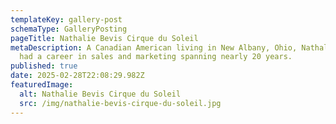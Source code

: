 ```yaml
---
templateKey: gallery-post
schemaType: GalleryPosting
pageTitle: Nathalie Bevis Cirque du Soleil
metaDescription: A Canadian American living in New Albany, Ohio, Nathalie Bevis
  had a career in sales and marketing spanning nearly 20 years.
published: true
date: 2025-02-28T22:08:29.982Z
featuredImage:
  alt: Nathalie Bevis Cirque du Soleil
  src: /img/nathalie-bevis-cirque-du-soleil.jpg
---
```

